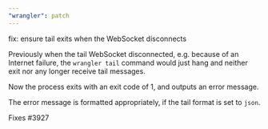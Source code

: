 ```yaml
---
"wrangler": patch
---
```


fix: ensure tail exits when the WebSocket disconnects

Previously when the tail WebSocket disconnected, e.g. because of an Internet failure,
the `wrangler tail` command would just hang and neither exit nor any longer receive tail messages.

Now the process exits with an exit code of 1, and outputs an error message.

The error message is formatted appropriately, if the tail format is set to `json`.

Fixes #3927
